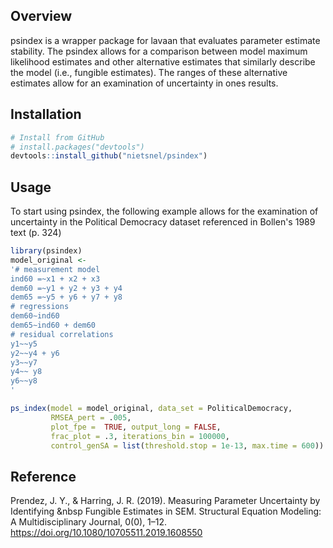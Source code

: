 
Overview
--------

psindex is a wrapper package for lavaan that evaluates parameter estimate stability. The psindex allows for a comparison between model maximum likelihood estimates and other alternative estimates that similarly describe the model (i.e., fungible estimates). The ranges of these alternative estimates allow for an examination of uncertainty in ones results.

Installation
------------

``` r
# Install from GitHub
# install.packages("devtools")
devtools::install_github("nietsnel/psindex")
```

Usage
-----

To start using psindex, the following example allows for the examination of uncertainty in the Political Democracy dataset referenced in Bollen's 1989 text (p. 324)

``` r
library(psindex)
model_original <-
'# measurement model
ind60 =~x1 + x2 + x3
dem60 =~y1 + y2 + y3 + y4
dem65 =~y5 + y6 + y7 + y8
# regressions
dem60∼ind60
dem65∼ind60 + dem60
# residual correlations
y1~~y5
y2~~y4 + y6
y3~~y7
y4~~ y8
y6~~y8
'

ps_index(model = model_original, data_set = PoliticalDemocracy,
         RMSEA_pert = .005,
         plot_fpe =  TRUE, output_long = FALSE,
         frac_plot = .3, iterations_bin = 100000,
         control_genSA = list(threshold.stop = 1e-13, max.time = 600))
```

Reference
---------

Prendez, J. Y., & Harring, J. R. (2019). Measuring Parameter Uncertainty by Identifying &nbsp Fungible Estimates in SEM. Structural Equation Modeling: A Multidisciplinary Journal, 0(0), 1–12. <https://doi.org/10.1080/10705511.2019.1608550>
